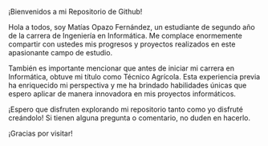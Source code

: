 ¡Bienvenidos a mi Repositorio de Github!

Hola a todos, soy Matías Opazo Fernández, un estudiante de segundo año de la carrera de Ingeniería en Informática. Me complace enormemente compartir con ustedes mis progresos y proyectos realizados en este apasionante campo de estudio.

También es importante mencionar que antes de iniciar mi carrera en Informática, obtuve mi título como Técnico Agrícola. Esta experiencia previa ha enriquecido mi perspectiva y me ha brindado habilidades únicas que espero aplicar de manera innovadora en mis proyectos informáticos.

¡Espero que disfruten explorando mi repositorio tanto como yo disfruté creándolo! Si tienen alguna pregunta o comentario, no duden en hacerlo.

¡Gracias por visitar!


